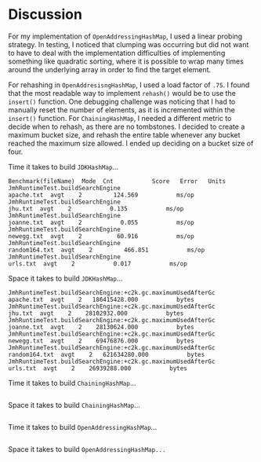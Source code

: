 # Discussion
For my implementation of `OpenAddressingHashMap`, I used a linear probing strategy. In testing, I noticed
that clumping was occurring but did not want to have to deal with the implementation difficulties of implementing
something like quadratic sorting, where it is possible to wrap many times around the underlying array in order to
find the target element.

For rehashing in `OpenAddresisngHashMap`, I used a load factor of `.75`. I found that the most
readable way to implement `rehash()` would be to use the `insert()` function. One debugging challenge
was noticing that I had to manually reset the number of elements, as it is incremented within the `insert()` function.
For `ChainingHashMap`, I needed a different metric to decide when to rehash, as there are no tombstones. I decided
to create a maximum bucket size, and rehash the entire table whenever any bucket reached the maximum size allowed. I ended
up deciding on a bucket size of four.

Time it takes to build `JDKHashMap`...
```
Benchmark(fileName)  Mode  Cnt           Score   Error   Units
JmhRuntimeTest.buildSearchEngine                                                         apache.txt  avgt    2         124.569           ms/op
JmhRuntimeTest.buildSearchEngine                                                            jhu.txt  avgt    2           0.135           ms/op
JmhRuntimeTest.buildSearchEngine                                                         joanne.txt  avgt    2           0.055           ms/op
JmhRuntimeTest.buildSearchEngine                                                         newegg.txt  avgt    2          60.916           ms/op
JmhRuntimeTest.buildSearchEngine                                                      random164.txt  avgt    2         466.851           ms/op
JmhRuntimeTest.buildSearchEngine                                                           urls.txt  avgt    2           0.017           ms/op
```
Space it takes to build `JDKHashMap`...
```
JmhRuntimeTest.buildSearchEngine:+c2k.gc.maximumUsedAfterGc                              apache.txt  avgt    2   186415428.000           bytes
JmhRuntimeTest.buildSearchEngine:+c2k.gc.maximumUsedAfterGc                                 jhu.txt  avgt    2    28102932.000           bytes
JmhRuntimeTest.buildSearchEngine:+c2k.gc.maximumUsedAfterGc                              joanne.txt  avgt    2    28130624.000           bytes
JmhRuntimeTest.buildSearchEngine:+c2k.gc.maximumUsedAfterGc                              newegg.txt  avgt    2    69476876.000           bytes
JmhRuntimeTest.buildSearchEngine:+c2k.gc.maximumUsedAfterGc                           random164.txt  avgt    2   621634280.000           bytes
JmhRuntimeTest.buildSearchEngine:+c2k.gc.maximumUsedAfterGc                                urls.txt  avgt    2    26939288.000           bytes
```
Time it takes to build `ChainingHashMap`...
```

```
Space it takes to build `ChainingHashMap`...
```

```

Time it takes to build `OpenAddressingHashMap`...
```

```
Space it takes to build `OpenAddressingHashMap...`
```

```